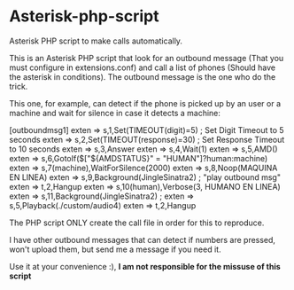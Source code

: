 # Asterisk-php-script
 Asterisk PHP script to make calls automatically.

This is an Asterisk PHP script that look for an outbound message (That you must configure in extensions.conf) and call a list of phones (Should have the asterisk in conditions).
The outbound message is the one who do the trick.

This one, for example, can detect if the phone is picked up by an user or a machine and wait for silence in case it detects a machine:

[outboundmsg1]
exten => s,1,Set(TIMEOUT(digit)=5)             ; Set Digit Timeout to 5 seconds
exten => s,2,Set(TIMEOUT(response)=30)         ; Set Response Timeout to 10 seconds
exten => s,3,Answer
exten => s,4,Wait(1)
exten => s,5,AMD()
exten => s,6,GotoIf($["${AMDSTATUS}" = "HUMAN"]?human:machine)
exten => s,7(machine),WaitForSilence(2000)
exten => s,8,Noop(MAQUINA EN LINEA)
exten => s,9,Background(JingleSinatra2)         ; "play outbound msg"
exten => t,2,Hangup
exten => s,10(human),Verbose(3, HUMANO EN LINEA)
exten => s,11,Background(JingleSinatra2)
; exten => s,5,Playback(./custom/audio4)
exten => t,2,Hangup

The PHP script ONLY create the call file in order for this to reproduce.

I have other outbound messages that can detect if numbers are pressed, won't upload them, but send me a message if you need it.

Use it at your convenience :), <b>I am not responsible for the missuse of this script</b>